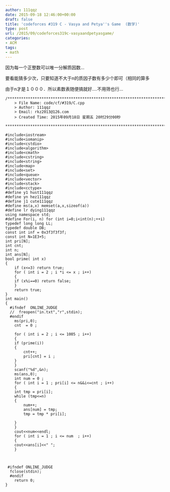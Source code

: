 ```yaml
---
author: 111qqz
date: 2015-09-18 12:46:00+00:00
draft: false
title: 'codeforces #319 C - Vasya and Petya''s Game  (数学)'
type: post
url: /2015/09/codeforces319c-vasyaandpetyasgame/
categories:
- ACM
tags:
- math
---
```





因为每一个正整数可以唯一分解质因数...




要看能猜多少次，只要知道不大于n的质因子数有多少个即可（相同的算多




由于n才是１０００．所以素数表随便搞就好....不用筛也行...


 

    
    /*************************************************************************
    	> File Name: code/cf/#319/C.cpp
    	> Author: 111qqz
    	> Email: rkz2013@126.com 
    	> Created Time: 2015年09月18日 星期五 20时29分00秒
     ************************************************************************/
    
    #include<iostream>
    #include<iomanip>
    #include<cstdio>
    #include<algorithm>
    #include<cmath>
    #include<cstring>
    #include<string>
    #include<map>
    #include<set>
    #include<queue>
    #include<vector>
    #include<stack>
    #include<cctype>
    #define y1 hust111qqz
    #define yn hez111qqz
    #define j1 cute111qqz
    #define ms(a,x) memset(a,x,sizeof(a))
    #define lr dying111qqz
    using namespace std;
    #define For(i, n) for (int i=0;i<int(n);++i)  
    typedef long long LL;
    typedef double DB;
    const int inf = 0x3f3f3f3f;
    const int N=1E3+5;
    int pri[N];
    int cnt;
    int n;
    int ans[N];
    bool prime( int x)
    {
        if (x<=3) return true;
        for ( int i = 2 ; i *i <= x ; i++)
        {
    	if (x%i==0) return false;
        }
        return true;
    }
    int main()
    {
      #ifndef  ONLINE_JUDGE 
      //  freopen("in.txt","r",stdin); 
      #endif
        ms(pri,0);
        cnt  = 0 ;
    
        for ( int i = 2 ; i <= 1005 ; i++)
        {
    	if (prime(i))
    	{
    	    cnt++;
    	    pri[cnt] = i ;
    	}
        }
        scanf("%d",&n);
        ms(ans,0);
        int num = 0 ;
        for ( int i = 1 ; pri[i] <= n&&i<=cnt ; i++)
        {
    	int tmp = pri[i];
    	while (tmp<=n)
    	{
    	    num++;
    	    ans[num] = tmp;
    	    tmp = tmp * pri[i];
    	    
    	}
        }
        cout<<num<<endl;
        for ( int i = 1 ; i <= num  ; i++)
        {
    	cout<<ans[i]<<" ";
        }
    
      
      
     #ifndef ONLINE_JUDGE  
      fclose(stdin);
      #endif
    	return 0;
    }
    



